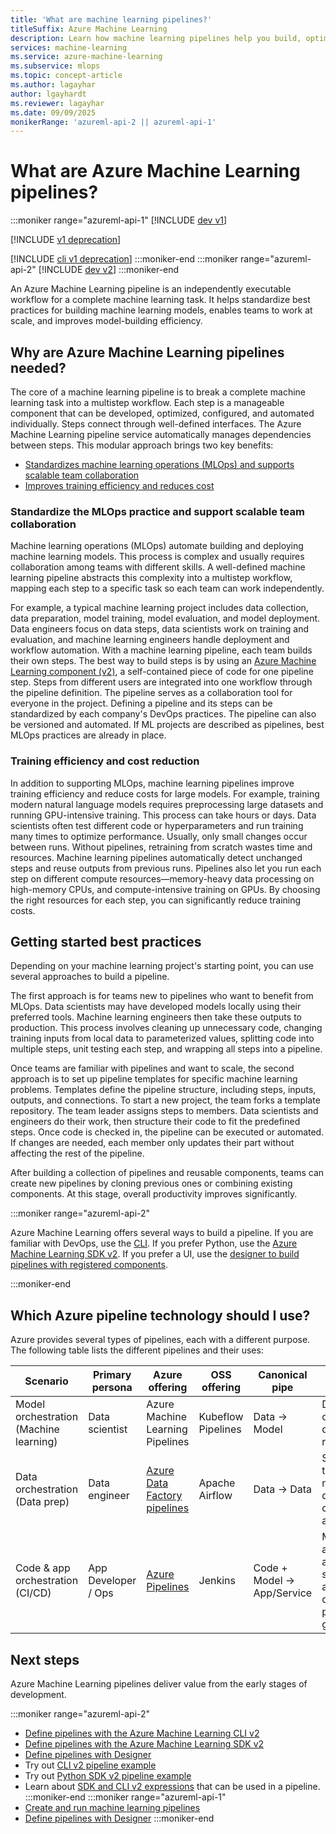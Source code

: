 ```yaml
---
title: 'What are machine learning pipelines?'
titleSuffix: Azure Machine Learning
description: Learn how machine learning pipelines help you build, optimize, and manage machine learning workflows.
services: machine-learning
ms.service: azure-machine-learning
ms.subservice: mlops
ms.topic: concept-article
ms.author: lagayhar
author: lgayhardt
ms.reviewer: lagayhar
ms.date: 09/09/2025
monikerRange: 'azureml-api-2 || azureml-api-1'
---
```


# What are Azure Machine Learning pipelines?

:::moniker range="azureml-api-1"
[!INCLUDE [dev v1](includes/machine-learning-dev-v1.md)]

[!INCLUDE [v1 deprecation](includes/sdk-v1-deprecation.md)]

[!INCLUDE [cli v1 deprecation](./includes/machine-learning-cli-v1-deprecation.md)]
:::moniker-end
:::moniker range="azureml-api-2"
[!INCLUDE [dev v2](includes/machine-learning-dev-v2.md)]
:::moniker-end


An Azure Machine Learning pipeline is an independently executable workflow for a complete machine learning task. It helps standardize best practices for building machine learning models, enables teams to work at scale, and improves model-building efficiency.

## Why are Azure Machine Learning pipelines needed?


The core of a machine learning pipeline is to break a complete machine learning task into a multistep workflow. Each step is a manageable component that can be developed, optimized, configured, and automated individually. Steps connect through well-defined interfaces. The Azure Machine Learning pipeline service automatically manages dependencies between steps. This modular approach brings two key benefits:
- [Standardizes machine learning operations (MLOps) and supports scalable team collaboration](#standardize-the-mlops-practice-and-support-scalable-team-collaboration)
- [Improves training efficiency and reduces cost](#training-efficiency-and-cost-reduction)

### Standardize the MLOps practice and support scalable team collaboration


Machine learning operations (MLOps) automate building and deploying machine learning models. This process is complex and usually requires collaboration among teams with different skills. A well-defined machine learning pipeline abstracts this complexity into a multistep workflow, mapping each step to a specific task so each team can work independently.  


For example, a typical machine learning project includes data collection, data preparation, model training, model evaluation, and model deployment. Data engineers focus on data steps, data scientists work on training and evaluation, and machine learning engineers handle deployment and workflow automation. With a machine learning pipeline, each team builds their own steps. The best way to build steps is by using an [Azure Machine Learning component (v2)](concept-component.md), a self-contained piece of code for one pipeline step. Steps from different users are integrated into one workflow through the pipeline definition. The pipeline serves as a collaboration tool for everyone in the project. Defining a pipeline and its steps can be standardized by each company's DevOps practices. The pipeline can also be versioned and automated. If ML projects are described as pipelines, best MLOps practices are already in place.  

### Training efficiency and cost reduction


In addition to supporting MLOps, machine learning pipelines improve training efficiency and reduce costs for large models. For example, training modern natural language models requires preprocessing large datasets and running GPU-intensive training. This process can take hours or days. Data scientists often test different code or hyperparameters and run training many times to optimize performance. Usually, only small changes occur between runs. Without pipelines, retraining from scratch wastes time and resources. Machine learning pipelines automatically detect unchanged steps and reuse outputs from previous runs. Pipelines also let you run each step on different compute resources—memory-heavy data processing on high-memory CPUs, and compute-intensive training on GPUs. By choosing the right resources for each step, you can significantly reduce training costs.

## Getting started best practices


Depending on your machine learning project's starting point, you can use several approaches to build a pipeline.


The first approach is for teams new to pipelines who want to benefit from MLOps. Data scientists may have developed models locally using their preferred tools. Machine learning engineers then take these outputs to production. This process involves cleaning up unnecessary code, changing training inputs from local data to parameterized values, splitting code into multiple steps, unit testing each step, and wrapping all steps into a pipeline.


Once teams are familiar with pipelines and want to scale, the second approach is to set up pipeline templates for specific machine learning problems. Templates define the pipeline structure, including steps, inputs, outputs, and connections. To start a new project, the team forks a template repository. The team leader assigns steps to members. Data scientists and engineers do their work, then structure their code to fit the predefined steps. Once code is checked in, the pipeline can be executed or automated. If changes are needed, each member only updates their part without affecting the rest of the pipeline.


After building a collection of pipelines and reusable components, teams can create new pipelines by cloning previous ones or combining existing components. At this stage, overall productivity improves significantly.  

:::moniker range="azureml-api-2"

Azure Machine Learning offers several ways to build a pipeline. If you are familiar with DevOps, use the [CLI](how-to-create-component-pipelines-cli.md). If you prefer Python, use the [Azure Machine Learning SDK v2](how-to-create-component-pipeline-python.md). If you prefer a UI, use the [designer to build pipelines with registered components](how-to-create-component-pipelines-ui.md).


:::moniker-end

<a name="compare"></a>
## Which Azure pipeline technology should I use?


Azure provides several types of pipelines, each with a different purpose. The following table lists the different pipelines and their uses:

| Scenario | Primary persona | Azure offering | OSS offering | Canonical pipe | Strengths |
| -------- | --------------- | -------------- | ------------ | -------------- | --------- |
| Model orchestration (Machine learning) | Data scientist | Azure Machine Learning Pipelines | Kubeflow Pipelines | Data -> Model | Distribution, caching, code-first, reuse | 
| Data orchestration (Data prep) | Data engineer | [Azure Data Factory pipelines](/azure/data-factory/concepts-pipelines-activities) | Apache Airflow | Data -> Data | Strongly typed movement, data-centric activities |
| Code & app orchestration (CI/CD) | App Developer / Ops | [Azure Pipelines](https://azure.microsoft.com/services/devops/pipelines/) | Jenkins | Code + Model -> App/Service | Most open and flexible activity support, approval queues, phases with gating |

## Next steps


Azure Machine Learning pipelines deliver value from the early stages of development.

:::moniker range="azureml-api-2"
+ [Define pipelines with the Azure Machine Learning CLI v2](./how-to-create-component-pipelines-cli.md)
+ [Define pipelines with the Azure Machine Learning SDK v2](./how-to-create-component-pipeline-python.md)
+ [Define pipelines with Designer](./how-to-create-component-pipelines-ui.md)
+ Try out [CLI v2 pipeline example](https://github.com/Azure/azureml-examples/tree/sdk-preview/cli/jobs/pipelines-with-components)
+ Try out [Python SDK v2 pipeline example](https://github.com/Azure/azureml-examples/tree/main/sdk/python/jobs/pipelines)
+ Learn about [SDK and CLI v2 expressions](concept-expressions.md) that can be used in a pipeline.
:::moniker-end
:::moniker range="azureml-api-1"
+ [Create and run machine learning pipelines](v1/how-to-create-machine-learning-pipelines.md)
+ [Define pipelines with Designer](./how-to-create-component-pipelines-ui.md)
:::moniker-end
